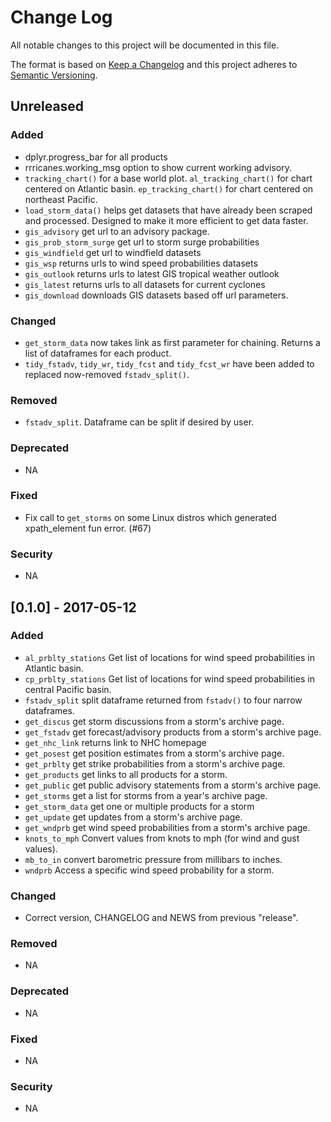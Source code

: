 # Change Log

All notable changes to this project will be documented in this file.

The format is based on [Keep a Changelog](http://keepachangelog.com/) and this project adheres to [Semantic Versioning](http://semver.org/).

## Unreleased

### Added
  - dplyr.progress_bar for all products
  - rrricanes.working_msg option to show current working advisory.
  - `tracking_chart()` for a base world plot. `al_tracking_chart()` for chart centered on Atlantic basin. `ep_tracking_chart()` for chart centered on northeast Pacific.
  - `load_storm_data()` helps get datasets that have already been scraped and processed. Designed to make it more efficient to get data faster.
  - `gis_advisory` get url to an advisory package. 
  - `gis_prob_storm_surge` get url to storm surge probabilities
  - `gis_windfield` get url to windfield datasets
  - `gis_wsp` returns urls to wind speed probabilities datasets
  - `gis_outlook` returns urls to latest GIS tropical weather outlook
  - `gis_latest` returns urls to all datasets for current cyclones
  - `gis_download` downloads GIS datasets based off url parameters.

### Changed
  - `get_storm_data` now takes link as first parameter for chaining. Returns a list of dataframes for each product.
  - `tidy_fstadv`, `tidy_wr`, `tidy_fcst` and `tidy_fcst_wr` have been added to replaced now-removed `fstadv_split()`.

### Removed
  - `fstadv_split`. Dataframe can be split if desired by user. 

### Deprecated
  - NA

### Fixed
  - Fix call to `get_storms` on some Linux distros which generated xpath_element fun error. (#67)

### Security
  - NA

## [0.1.0] - 2017-05-12

### Added
  - `al_prblty_stations` Get list of locations for wind speed probabilities in Atlantic basin.
  - `cp_prblty_stations` Get list of locations for wind speed probabilities in central Pacific basin.
  - `fstadv_split` split dataframe returned from `fstadv()` to four narrow dataframes.
  - `get_discus` get storm discussions from a storm's archive page.
  - `get_fstadv` get forecast/advisory products from a storm's archive page.
  - `get_nhc_link` returns link to NHC homepage
  - `get_posest` get position estimates from a storm's archive page.
  - `get_prblty` get strike probabilities from a storm's archive page.
  - `get_products` get links to all products for a storm.
  - `get_public` get public advisory statements from a storm's archive page.
  - `get_storms` get a list for storms from a year's archive page.
  - `get_storm_data` get one or multiple products for a storm
  - `get_update` get updates from a storm's archive page.
  - `get_wndprb` get wind speed probabilities from a storm's archive page.
  - `knots_to_mph` Convert values from knots to mph (for wind and gust values).
  - `mb_to_in` convert barometric pressure from millibars to inches.
  - `wndprb` Access a specific wind speed probability for a storm.

### Changed
  - Correct version, CHANGELOG and NEWS from previous "release".

### Removed
  - NA

### Deprecated
  - NA

### Fixed
  - NA

### Security
  - NA